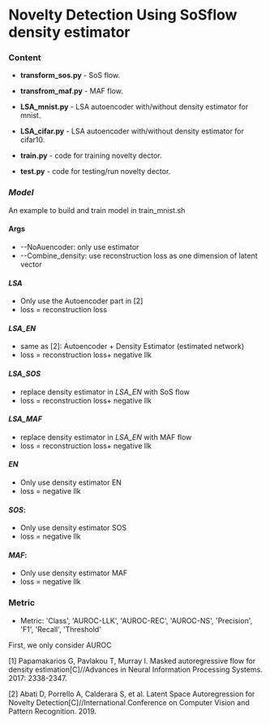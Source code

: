 # Novelty Detection Using SoSflow density estimator


### Content

* **transform_sos.py** -  SoS flow.
* **transfrom_maf.py** - MAF flow.

* **LSA_mnist.py** - LSA autoencoder with/without density estimator for mnist.
* **LSA_cifar.py** - LSA autoencoder with/without density estimator for cifar10.

* **train.py** - code for training novelty dector.
* **test.py** - code for testing/run novelty dector.

### *Model*
An example to build and train model in train_mnist.sh
#### Args
* --NoAuencoder: only use estimator
* --Combine_density: use reconstruction loss as one dimension of latent vector


#### *LSA*
* Only use the Autoencoder part in [2] 
* loss = reconstruction loss

#### *LSA_EN*
* same as [2]: Autoencoder + Density Estimator (estimated network)
* loss = reconstruction loss+ negative llk

#### *LSA_SOS*
* replace density estimator in *LSA_EN* with SoS flow
* loss = reconstruction loss+ negative llk

#### *LSA_MAF*
* replace density estimator in *LSA_EN* with MAF flow
* loss = reconstruction loss+ negative llk

#### *EN*
* Only use density estimator EN
* loss = negative llk

#### *SOS*: 
* Only use density estimator SOS
* loss = negative llk

#### *MAF*: 
* Only use density estimator MAF
* loss = negative llk


### Metric 
* Metric: 'Class', 'AUROC-LLK', 'AUROC-REC', 'AUROC-NS', 'Precision',
                'F1',
                'Recall',
                'Threshold'

First, we only consider AUROC


[1] Papamakarios G, Pavlakou T, Murray I. Masked autoregressive flow for density estimation[C]//Advances in Neural Information Processing Systems. 2017: 2338-2347.

[2] Abati D, Porrello A, Calderara S, et al. Latent Space Autoregression for Novelty Detection[C]//International Conference on Computer Vision and Pattern Recognition. 2019. 




